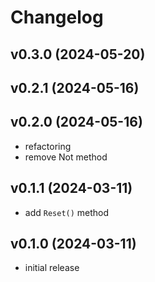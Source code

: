 # Changelog

## v0.3.0 (2024-05-20)
## v0.2.1 (2024-05-16)
## v0.2.0 (2024-05-16)

- refactoring
- remove Not method

## v0.1.1 (2024-03-11)

- add `Reset()` method

## v0.1.0 (2024-03-11)

- initial release
